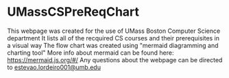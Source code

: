 # UMassCSPreReqChart
This webpage was created for the use of UMass Boston Computer Science department
It lists all of the recquired CS courses and their prerequisites in a visual way
The flow chart was created using "mermaid diagramming and charting tool"
More info about mermaid can be found here: https://mermaid.js.org/#/
Any questions about the webpage can be directed to estevao.lordeiro001@umb.edu
